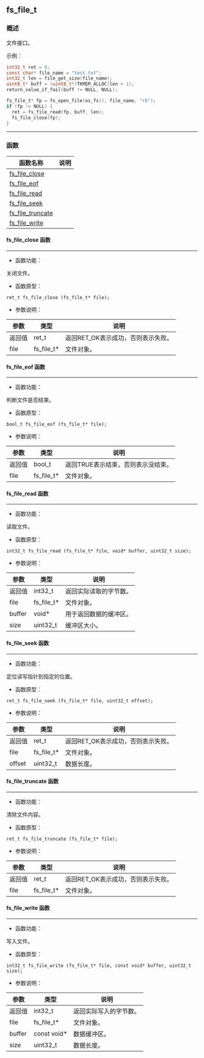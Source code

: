 ## fs\_file\_t
### 概述
 文件接口。

 示例：

 ```c
 int32_t ret = 0;
 const char* file_name = "test.txt";
 int32_t len = file_get_size(file_name);
 uint8_t* buff = (uint8_t*)TKMEM_ALLOC(len + 1);
 return_value_if_fail(buff != NULL, NULL);

 fs_file_t* fp = fs_open_file(os_fs(), file_name, "rb");
 if (fp != NULL) {
   ret = fs_file_read(fp, buff, len);
   fs_file_close(fp);
 }
 ```



----------------------------------
### 函数
<p id="fs_file_t_methods">

| 函数名称 | 说明 | 
| -------- | ------------ | 
| <a href="#fs_file_t_fs_file_close">fs\_file\_close</a> |  |
| <a href="#fs_file_t_fs_file_eof">fs\_file\_eof</a> |  |
| <a href="#fs_file_t_fs_file_read">fs\_file\_read</a> |  |
| <a href="#fs_file_t_fs_file_seek">fs\_file\_seek</a> |  |
| <a href="#fs_file_t_fs_file_truncate">fs\_file\_truncate</a> |  |
| <a href="#fs_file_t_fs_file_write">fs\_file\_write</a> |  |
#### fs\_file\_close 函数
-----------------------

* 函数功能：

> <p id="fs_file_t_fs_file_close">
 关闭文件。





* 函数原型：

```
ret_t fs_file_close (fs_file_t* file);
```

* 参数说明：

| 参数 | 类型 | 说明 |
| -------- | ----- | --------- |
| 返回值 | ret\_t | 返回RET\_OK表示成功，否则表示失败。 |
| file | fs\_file\_t* | 文件对象。 |
#### fs\_file\_eof 函数
-----------------------

* 函数功能：

> <p id="fs_file_t_fs_file_eof">
 判断文件是否结束。





* 函数原型：

```
bool_t fs_file_eof (fs_file_t* file);
```

* 参数说明：

| 参数 | 类型 | 说明 |
| -------- | ----- | --------- |
| 返回值 | bool\_t | 返回TRUE表示结束，否则表示没结束。 |
| file | fs\_file\_t* | 文件对象。 |
#### fs\_file\_read 函数
-----------------------

* 函数功能：

> <p id="fs_file_t_fs_file_read">
 读取文件。





* 函数原型：

```
int32_t fs_file_read (fs_file_t* file, void* buffer, uint32_t size);
```

* 参数说明：

| 参数 | 类型 | 说明 |
| -------- | ----- | --------- |
| 返回值 | int32\_t | 返回实际读取的字节数。 |
| file | fs\_file\_t* | 文件对象。 |
| buffer | void* | 用于返回数据的缓冲区。 |
| size | uint32\_t | 缓冲区大小。 |
#### fs\_file\_seek 函数
-----------------------

* 函数功能：

> <p id="fs_file_t_fs_file_seek">
 定位读写指针到指定的位置。





* 函数原型：

```
ret_t fs_file_seek (fs_file_t* file, uint32_t offset);
```

* 参数说明：

| 参数 | 类型 | 说明 |
| -------- | ----- | --------- |
| 返回值 | ret\_t | 返回RET\_OK表示成功，否则表示失败。 |
| file | fs\_file\_t* | 文件对象。 |
| offset | uint32\_t | 数据长度。 |
#### fs\_file\_truncate 函数
-----------------------

* 函数功能：

> <p id="fs_file_t_fs_file_truncate">
 清除文件内容。





* 函数原型：

```
ret_t fs_file_truncate (fs_file_t* file);
```

* 参数说明：

| 参数 | 类型 | 说明 |
| -------- | ----- | --------- |
| 返回值 | ret\_t | 返回RET\_OK表示成功，否则表示失败。 |
| file | fs\_file\_t* | 文件对象。 |
#### fs\_file\_write 函数
-----------------------

* 函数功能：

> <p id="fs_file_t_fs_file_write">
 写入文件。





* 函数原型：

```
int32_t fs_file_write (fs_file_t* file, const void* buffer, uint32_t size);
```

* 参数说明：

| 参数 | 类型 | 说明 |
| -------- | ----- | --------- |
| 返回值 | int32\_t | 返回实际写入的字节数。 |
| file | fs\_file\_t* | 文件对象。 |
| buffer | const void* | 数据缓冲区。 |
| size | uint32\_t | 数据长度。 |
